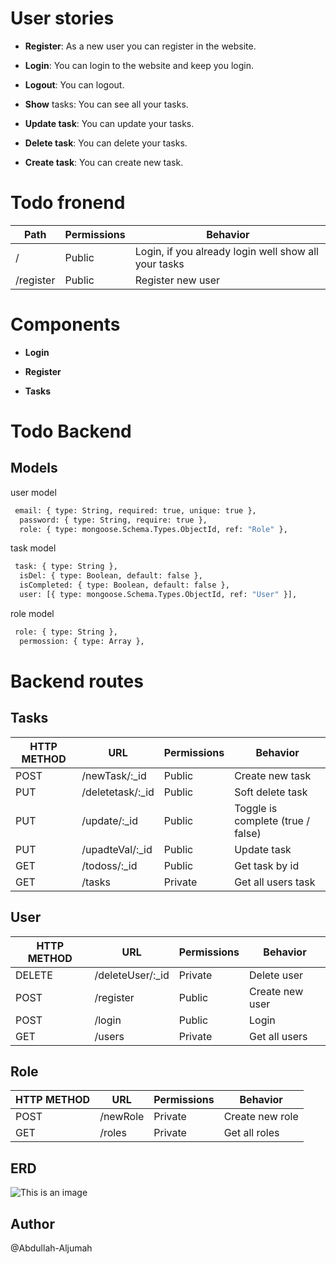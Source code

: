 # User stories

- **Register**: As a new user you can register in the website.

- **Login**: You can login to the website and keep you login.

- **Logout**: You can logout.

- **Show** tasks: You can see all your tasks.

- **Update task**: You can update your tasks.

- **Delete task**: You can delete your tasks.

- **Create task**: You can create new task.

# Todo fronend

| Path      | Permissions | Behavior                                             |
| --------- | ----------- | ---------------------------------------------------- |
| /         | Public      | Login, if you already login well show all your tasks |
| /register | Public      | Register new user                                    |

# Components

- **Login**

- **Register**

- **Tasks**

# Todo Backend

## Models

user model

```bash
 email: { type: String, required: true, unique: true },
  password: { type: String, require: true },
  role: { type: mongoose.Schema.Types.ObjectId, ref: "Role" },
```

task model

```bash
 task: { type: String },
  isDel: { type: Boolean, default: false },
  isCompleted: { type: Boolean, default: false },
  user: [{ type: mongoose.Schema.Types.ObjectId, ref: "User" }],
```

role model

```bash
 role: { type: String },
  permossion: { type: Array },
```

# Backend routes

## Tasks

| HTTP METHOD | URL               | Permissions | Behavior                          |
| ----------- | ----------------- | ----------- | --------------------------------- |
| POST        | /newTask/:\_id    | Public      | Create new task                   |
| PUT         | /deletetask/:\_id | Public      | Soft delete task                  |
| PUT         | /update/:\_id     | Public      | Toggle is complete (true / false) |
| PUT         | /upadteVal/:\_id  | Public      | Update task                       |
| GET         | /todoss/:\_id     | Public      | Get task by id                    |
| GET         | /tasks            | Private     | Get all users task                |

## User

| HTTP METHOD | URL               | Permissions | Behavior        |
| ----------- | ----------------- | ----------- | --------------- |
| DELETE      | /deleteUser/:\_id | Private     | Delete user     |
| POST        | /register         | Public      | Create new user |
| POST        | /login            | Public      | Login           |
| GET         | /users            | Private     | Get all users   |

## Role

| HTTP METHOD | URL      | Permissions | Behavior        |
| ----------- | -------- | ----------- | --------------- |
| POST        | /newRole | Private     | Create new role |
| GET         | /roles   | Private     | Get all roles   |



## ERD 

![This is an image](file:///C:/Users/%D9%90Abdullah/OneDrive/%D8%B3%D8%B7%D8%AD%20%D8%A7%D9%84%D9%85%D9%83%D8%AA%D8%A8/erd%20todooo.svgs)

## Author

@Abdullah-Aljumah
